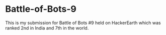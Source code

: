 # Battle-of-Bots-9
This is my submission for Battle of Bots #9 held on HackerEarth which was ranked 2nd in India and 7th in the world.
